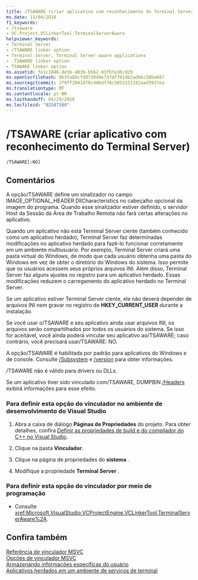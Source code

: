 ```yaml
---
title: /TSAWARE (criar aplicativo com reconhecimento do Terminal Server)
ms.date: 11/04/2016
f1_keywords:
- /tsaware
- VC.Project.VCLinkerTool.TerminalServerAware
helpviewer_keywords:
- Terminal Server
- /TSAWARE linker option
- Terminal Server, Terminal Server-aware applications
- -TSAWARE linker option
- TSAWARE linker option
ms.assetid: fe1c1846-de5b-4839-b562-93fbfe36cd29
ms.openlocfilehash: 0b3fa8bcfd973949e73fdf701db2adb6c58be687
ms.sourcegitcommit: 2f9ff2041d70c406df76c5053151192aad3937ea
ms.translationtype: MT
ms.contentlocale: pt-BR
ms.lasthandoff: 04/29/2020
ms.locfileid: "82587388"
---
```

# <a name="tsaware-create-terminal-server-aware-application"></a>/TSAWARE (criar aplicativo com reconhecimento do Terminal Server)

```
/TSAWARE[:NO]
```

## <a name="remarks"></a>Comentários

A opção/TSAWARE define um sinalizador no campo IMAGE_OPTIONAL_HEADER DllCharacteristics no cabeçalho opcional da imagem do programa. Quando esse sinalizador estiver definido, o servidor Host da Sessão da Área de Trabalho Remota não fará certas alterações no aplicativo.

Quando um aplicativo não está Terminal Server ciente (também conhecido como um aplicativo herdado), Terminal Server faz determinadas modificações no aplicativo herdado para fazê-lo funcionar corretamente em um ambiente multiusuário. Por exemplo, Terminal Server criará uma pasta virtual do Windows, de modo que cada usuário obtenha uma pasta do Windows em vez de obter o diretório do Windows do sistema. Isso permite que os usuários acessem seus próprios arquivos INI. Além disso, Terminal Server faz alguns ajustes no registro para um aplicativo herdado. Essas modificações reduzem o carregamento do aplicativo herdado no Terminal Server.

Se um aplicativo estiver Terminal Server ciente, ele não deverá depender de arquivos INI nem gravar no registro de **HKEY_CURRENT_USER** durante a instalação.

Se você usar o/TSAWARE e seu aplicativo ainda usar arquivos INI, os arquivos serão compartilhados por todos os usuários do sistema. Se isso for aceitável, você ainda poderá vincular seu aplicativo ao/TSAWARE; caso contrário, você precisará usar/TSAWARE: NO.

A opção/TSAWARE é habilitada por padrão para aplicativos do Windows e de console. Consulte [/Subsystem](subsystem-specify-subsystem.md) e [/version](version-version-information.md) para obter informações.

/TSAWARE não é válido para drivers ou DLLs.

Se um aplicativo tiver sido vinculado com/TSAWARE, DUMPBIN [/Headers](headers.md) exibirá informações para esse efeito.

### <a name="to-set-this-linker-option-in-the-visual-studio-development-environment"></a>Para definir esta opção do vinculador no ambiente de desenvolvimento do Visual Studio

1. Abra a caixa de diálogo **Páginas de Propriedades** do projeto. Para obter detalhes, confira [Definir as propriedades de build e do compilador do C++ no Visual Studio](../working-with-project-properties.md).

1. Clique na pasta **Vinculador**.

1. Clique na página de propriedades do **sistema** .

1. Modifique a propriedade **Terminal Server** .

### <a name="to-set-this-linker-option-programmatically"></a>Para definir esta opção do vinculador por meio de programação

- Consulte <xref:Microsoft.VisualStudio.VCProjectEngine.VCLinkerTool.TerminalServerAware%2A>.

## <a name="see-also"></a>Confira também

[Referência de vinculador MSVC](linking.md)<br/>
[Opções de vinculador MSVC](linker-options.md)<br/>
[Armazenando informações específicas do usuário](/windows/win32/TermServ/storing-user-specific-information)<br/>
[Aplicativos herdados em um ambiente de serviços de terminal](https://msdn.microsoft.com/library/aa382957.aspx)
